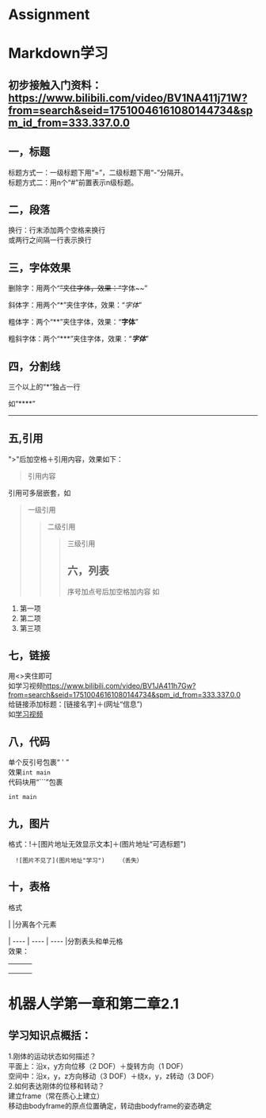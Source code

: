 # Assignment

Markdown学习
============

初步接触入门资料：https://www.bilibili.com/video/BV1NA411j71W?from=search&seid=17510046161080144734&spm_id_from=333.337.0.0    
-----------

一，标题  
-----------

标题方式一：一级标题下用“=”，二级标题下用“-”分隔开。  
标题方式二：用n个“#”前置表示n级标题。

## 二，段落

换行：行末添加两个空格来换行  
或两行之间隔一行表示换行

## 三，字体效果

删除字：用两个“~~”夹住字体，效果：“~~字体~~” 

斜体字：用两个“*”夹住字体，效果：“*字体*”   

粗体字：两个“**”夹住字体，效果：“**字体**”

粗斜字体：两个“***”夹住字体，效果：“***字体***”  

## 四，分割线

三个以上的“*“独占一行   

如“****”

****

## 五,引用  

">"后加空格＋引用内容，效果如下：

> 引用内容  

引用可多层嵌套，如

> 一级引用
>
> > 二级引用
> >
> > > 三级引用
> > >
> > > ## 六，列表  
> > >
> > > 序号加点号后加空格加内容
> > > 如

1. 第一项    
2. 第二项  
3. 第三项  

## 七，链接

用<>夹住即可  
如学习视频<https://www.bilibili.com/video/BV1JA411h7Gw?from=search&seid=17510046161080144734&spm_id_from=333.337.0.0>  
给链接添加标题：[链接名字]＋(网址“信息”)  
如[学习视频](https://www.bilibili.com/video/BV1JA411h7Gw?from=search&seid=17510046161080144734&spm_id_from=333.337.0.0“点击进入学习”)  

## 八，代码  

单个反引号包裹“ ' ”  
效果`int main`   
代码块用“```”包裹   

  `````
int main
  `````

## 九，图片  

格式：!＋[图片地址无效显示文本]＋(图片地址“可选标题")  

      ![图片不见了](图片地址"学习")    （丢失）  

## 十，表格  

格式  

|      |分离各个元素

| ---- | ---- | ---- |分割表头和单元格  
效果：

|      |      |      |
| ---- | ---- | ---- |
|      |      |      |
|      |      |      |
|      |      |      |




机器人学第一章和第二章2.1  
==============

学习知识点概括：
--------------

1.刚体的运动状态如何描述？  
平面上：沿x，y方向位移（2 DOF）＋旋转方向（1 DOF）  
空间中：沿x，y，z方向移动（3 DOF）＋绕x，y，z转动（3 DOF）  
2.如何表达刚体的位移和转动？  
建立frame（常在质心上建立）  
移动由bodyframe的原点位置确定，转动由bodyframe的姿态确定






